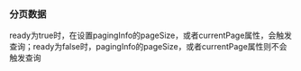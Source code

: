 ### 分页数据

ready为true时，在设置pagingInfo的pageSize，或者currentPage属性，会触发查询；ready为false时，pagingInfo的pageSize，或者currentPage属性则不会触发查询
